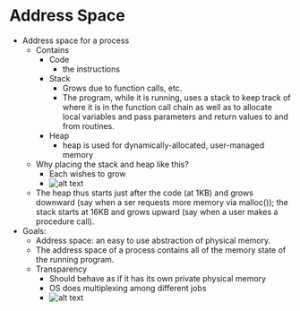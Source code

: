 # Address Space

- Address space for a process
  - Contains
    - Code
      - the instructions
    - Stack
      - Grows due to function calls, etc.
      - The program, while it is running, uses a stack to keep track of where it is in the function call chain as well as to allocate local variables and pass parameters and return values to and from routines.
    - Heap
      - heap is used for dynamically-allocated, user-managed memory
  - Why placing the stack and heap like this?
    - Each wishes to grow
    - ![alt text](https://file+.vscode-resource.vscode-cdn.net/Users/maoziming/Library/Mobile%20Documents/com~apple~CloudDocs/Berkeley/Summer%202024/Prelim/Topics/0%20-%20Virtualization/images/program_address_space.png)
  - The heap thus starts just after the code (at 1KB) and grows downward (say when a ser requests more memory via malloc()); the stack starts at 16KB and grows upward (say when a user makes a procedure call).
- Goals:
  - Address space: an easy to use abstraction of physical memory.
  - The address space of a process contains all of the memory state of the running program.
  - Transparency
    - Should behave as if it has its own private physical memory
    - OS does multiplexing among different jobs
    - ![alt text](https://file+.vscode-resource.vscode-cdn.net/Users/maoziming/Library/Mobile%20Documents/com~apple~CloudDocs/Berkeley/Summer%202024/Prelim/Topics/0%20-%20Virtualization/images/sharing_memory.png)
